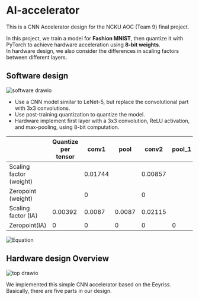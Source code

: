 # AI-accelerator
This is a CNN Accelerator design for the NCKU AOC (Team 9) final project.  
  
In this project, we train a model for **Fashion MNIST**, then quantize it with PyTorch to achieve hardware acceleration using **8-bit weights**.  
In hardware design, we also consider the differences in scaling factors between different layers.  
## Software design
![software drawio](https://github.com/suchuankai/CNN-accelerator/assets/69788052/be76b08b-2dc2-4682-8b18-fe30c27d9d7f)  
- Use a CNN model similar to LeNet-5, but replace the convolutional part with 3x3 convolutions.
- Use post-training quantization to quantize the model.
- Hardware implement first layer with a 3x3 convolution, ReLU activation, and max-pooling, using 8-bit computation.

|                          | Quantize per tensor  | conv1    | pool    | conv2  | pool_1  | fc1     | fc2     | fc3    |
|  ----                    | ----                 | -----   | -----   | -----   | -----   | -----   | -----   | -----  |
| Scaling factor (weight)  |                      |0.01744  |         |0.00857  |         |0.00454  |0.00531  |0.00615 |
| Zeropoint (weight)       |                      |0        |         |0        |         |0        |0        |0       |
| Scaling factor (IA)      | 0.00392              |0.0087   |0.0087   |0.02115  ||0.02115 |0.03913  |0.05797  |0.22862 |
| Zeropoint(IA)            |    0                 |0        |0        |0        |0        |0        |0        |175     |  
  
![Equation](https://latex.codecogs.com/svg.image?Bias&space;=&space;\frac{bias}{{input&space;scale&space;\cdot&space;weight&space;scale}}&space;=&space;\frac{0.031352922}{{0.00392&space;\cdot&space;0.01744}}&space;\approx&space;459&space;)  

## Hardware design Overview
![top drawio](https://github.com/suchuankai/CNN-accelerator/assets/69788052/51b1f17f-5ad2-4f5c-94c1-2fdd4bb84c82)  
  
We implemented this simple CNN accelerator based on the Eeyriss. Basically, there are five parts in our design.

